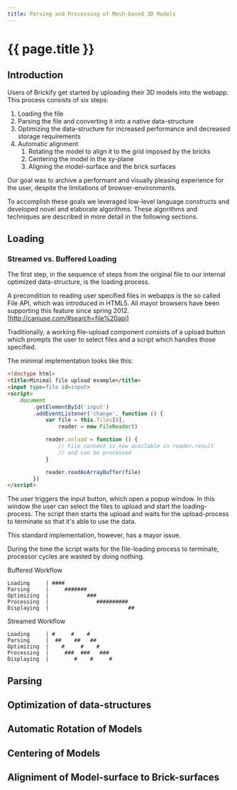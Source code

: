 ```yaml
---
title: Parsing and Processing of Mesh-based 3D Models
---
```


# {{ page.title }}

## Introduction

Users of Brickify get started by uploading
their 3D models into the webapp.
This process consists of six steps:

1. Loading the file
1. Parsing the file and converting it into a native data-structure
1. Optimizing the data-structure for increased performance
	and decreased storage requirements
1. Automatic alignment
	1. Rotating the model to align it to the grid imposed by the bricks
	1. Centering the model in the xy-plane
	1. Aligning the model-surface and the brick surfaces


Our goal was to archive a performant and visually pleasing experience
for the user, despite the limitations of browser-environments.

To accomplish these goals we leveraged low-level language
constructs and developed novel and elaborate algorithms.
These algorithms and techniques are described in more detail
in the following sections.


## Loading

### Streamed vs. Buffered Loading

The first step, in the sequence of steps from the original
file to our internal optimized data-structure, is the loading process.

A precondition to reading user specified files in webapps
is the so called File API, which was introduced in HTML5.
All mayor browsers have been supporting this feature since spring 2012.
[http://caniuse.com/#search=file%20api]

Traditionally, a working file-upload component consists
of a upload button which prompts the user to select files
and a script which handles those specified.

The minimal implementation looks like this:

```html
<!doctype html>
<title>Minimal file upload example</title>
<input type=file id=input>
<script>
	document
		.getElementById('input')
		.addEventListener('change', function () {
			var file = this.files[0],
				reader = new FileReader()

			reader.onload = function () {
				// File content is now available in reader.result
				// and can be processed
			}

			reader.readAsArrayBuffer(file)
		})
</script>
```

The user triggers the input button, which open a popup window.
In this window the user can select the files to upload
and start the loading-process.
The script then starts the upload and waits for the upload-process
to terminate so that it's able to use the data.

This standard implementation, however, has a mayor issue.

During the time the script waits for the file-loading process
to terminate, processor cycles are wasted by doing nothing.

Buffered Workflow

```
Loading     | ####
Parsing     |     #######
Optimizing  |            ###
Processing  |               ##########
Displaying  |                         ##
```


Streamed Workflow

```
Loading     | #     #    #
Parsing     |  ##    ##   ##
Optimizing  |    #     #    #
Processing  |     ###  ###   ###
Displaying  |        #    #     #
```





## Parsing

## Optimization of data-structures

## Automatic Rotation of Models

## Centering of Models

## Aligniment of Model-surface to Brick-surfaces
